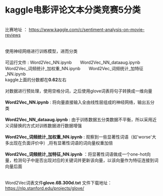 # kaggle电影评论文本分类竞赛5分类
\
比赛地址 ： https://www.kaggle.com/c/sentiment-analysis-on-movie-reviews  \
\
\
使用神经网络进行训练模型，进而分类\
\
可运行文件 : Word2Vec_NN.ipynb   &nbsp;&nbsp;&nbsp;&nbsp;&nbsp;  Word2Vec_NN_dataaug.ipynb &nbsp;&nbsp;&nbsp;&nbsp;&nbsp; Word2Vec_词频统计_加权重_NN.ipynb &nbsp;&nbsp;&nbsp;&nbsp;&nbsp; Word2Vec_词频统计_加特征_NN.ipynb
\
kaggle上面的分数都在**0.62**左右\
\
对数据进行预处理，使用空格分词，之后使用glove词表将句子转换成一维向量\
\
**Word2Vec_NN.ipynb** :  将向量直接输入全由线性层组成的神经网络，输出五分类\
\
**Word2Vec_NN_dataaug.ipynb** : 由于训练数据五分类数据不平衡，所以采用近义词替换的方式对训练数据进行数据增强\
\
**Word2Vec_词频统计_加权重_NN.ipynb**  : 观察到一些显著性词语（如'worse'大多出现在负面评价中）,将有显著性词语的词向量权重加倍\
\
**Word2Vec_词频统计_加特征_NN.ipynb**  ：将显著性词语做成一个one-hot向量，检测句子中是否出现对应的关键词并更新该向量，以该向量作为特征连接到词向量后面\
\
\
Word2Vec词表文件**glove.6B.300d.txt** 文件下载地址： https://nlp.stanford.edu/projects/glove/   
